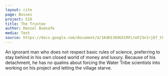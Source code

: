 ```yaml
---
layout: cite
page: Bosses
project: S16
title: The Trustee
author: Denzel Buenafe
media: Text
source: https://docs.google.com/document/d/1K4H1369GSCRFLteF23n1rjDf_tke8aqb4F7cfBas3RI/edit?usp=sharing
---
```

An ignorant man who does not respect basic rules of science, preferring to stay behind in his own closed world of money and luxury. Because of his detachment, he has no qualms about forcing the Water Tribe scientists into working on his project and letting the village starve.
